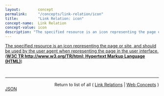 ```yaml
---
layout:        concept
permalink:     "/concepts/link-relation/icon"
title:         "Link Relation: icon"
concept-name:  Link Relation
concept-value: icon
description: "The specified resource is an icon representing the page or site, and should be used by the user agent when representing the page in the user interface."
---
```


[The specified resource is an icon representing the page or site, and should be used by the user agent when representing the page in the user interface.](https://www.w3.org/TR/html/links.html#link-type-icon "Read documentation for Link Relation &#34;icon&#34;") (**[W3C TR http://www.w3.org/TR/html: Hypertext Markup Language (HTML)](/specs/W3C/TR/html "This specification defines the 5th major version, second minor revision of the core language of the World Wide Web: the Hypertext Markup Language (HTML). In this version, new features continue to be introduced to help Web application authors, new elements continue to be introduced based on research into prevailing authoring practices, and special attention continues to be given to defining clear conformance criteria for user agents in an effort to improve interoperability.")**)

<br/>
<hr/>

<p style="float : left"><a href="./icon.json" title="JSON representing this particular Web Concept value">JSON</a></p>
<p style="text-align: right">Return to list of all ( <a href="../link-relation/">Link Relations</a> | <a href="../">Web Concepts</a> )</p>
